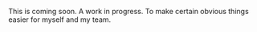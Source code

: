 This is coming soon. A work in progress. To make certain obvious things easier for myself and my team.